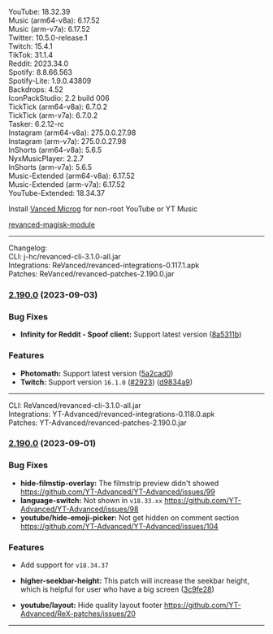 YouTube: 18.32.39  
Music (arm64-v8a): 6.17.52  
Music (arm-v7a): 6.17.52  
Twitter: 10.5.0-release.1  
Twitch: 15.4.1  
TikTok: 31.1.4  
Reddit: 2023.34.0  
Spotify: 8.8.66.563  
Spotify-Lite: 1.9.0.43809  
Backdrops: 4.52  
IconPackStudio: 2.2 build 006  
TickTick (arm64-v8a): 6.7.0.2  
TickTick (arm-v7a): 6.7.0.2  
Tasker: 6.2.12-rc  
Instagram (arm64-v8a): 275.0.0.27.98  
Instagram (arm-v7a): 275.0.0.27.98  
InShorts (arm64-v8a): 5.6.5  
NyxMusicPlayer: 2.2.7  
InShorts (arm-v7a): 5.6.5  
Music-Extended (arm64-v8a): 6.17.52  
Music-Extended (arm-v7a): 6.17.52  
YouTube-Extended: 18.34.37  

Install [Vanced Microg](https://github.com/TeamVanced/VancedMicroG/releases) for non-root YouTube or YT Music  

[revanced-magisk-module](https://github.com/j-hc/revanced-magisk-module)  

---
Changelog:  
CLI: j-hc/revanced-cli-3.1.0-all.jar  
Integrations: ReVanced/revanced-integrations-0.117.1.apk  
Patches: ReVanced/revanced-patches-2.190.0.jar  

### [2.190.0](https://github.com/ReVanced/revanced-patches/compare/v2.189.0...v2.190.0) (2023-09-03)
### Bug Fixes
* **Infinity for Reddit - Spoof client:** Support latest version ([8a5311b](https://github.com/ReVanced/revanced-patches/commit/8a5311b1e645ca2aab1e416d647cf52bf0be6e7f))
### Features
* **Photomath:** Support latest version ([5a2cad0](https://github.com/ReVanced/revanced-patches/commit/5a2cad077f03880ee1417c5cfd448bbdea4c07e2))
* **Twitch:** Support version `16.1.0` ([#2923](https://github.com/ReVanced/revanced-patches/issues/2923)) ([d9834a9](https://github.com/ReVanced/revanced-patches/commit/d9834a9abb43390af4cb33f5dd5a0e2d3b7060e2))

---
CLI: ReVanced/revanced-cli-3.1.0-all.jar  
Integrations: YT-Advanced/revanced-integrations-0.118.0.apk  
Patches: YT-Advanced/revanced-patches-2.190.0.jar  

### [2.190.0](https://github.com/YT-Advanced/ReX-patches/compare/v2.189.0...v2.190.0) (2023-09-01)


### Bug Fixes

* **hide-filmstip-overlay:** The filmstrip preview didn't showed https://github.com/YT-Advanced/YT-Advanced/issues/99
* **language-switch:** Not shown in `v18.33.xx` https://github.com/YT-Advanced/YT-Advanced/issues/98
* **youtube/hide-emoji-picker:** Not get hidden on comment section https://github.com/YT-Advanced/YT-Advanced/issues/104


### Features

* Add support for `v18.34.37`

* **higher-seekbar-height:** This patch will increase the seekbar height, which is helpful for user who have a big screen ([3c9fe28](https://github.com/YT-Advanced/ReX-patches/commit/3c9fe28075eead38d65bb2bfbba5b4456d0d9c2c))

* **youtube/layout:** Hide quality layout footer https://github.com/YT-Advanced/ReX-patches/issues/20



---  
